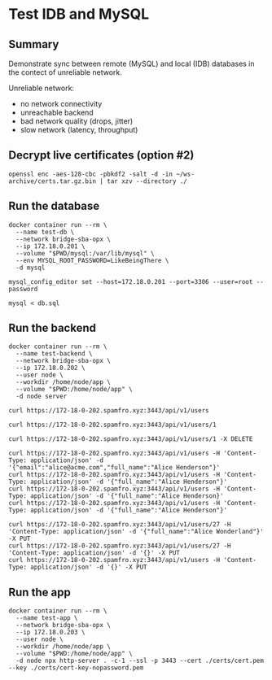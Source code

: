 # Test IDB and MySQL

## Summary

Demonstrate sync between remote (MySQL) and local (IDB) databases in the contect of unreliable network.

Unreliable network:
- no network connectivity
- unreachable backend
- bad network quality (drops, jitter)
- slow network (latency, throughput)

## Decrypt live certificates (option #2)
```
openssl enc -aes-128-cbc -pbkdf2 -salt -d -in ~/ws-archive/certs.tar.gz.bin | tar xzv --directory ./
```

## Run the database
```
docker container run --rm \
  --name test-db \
  --network bridge-sba-opx \
  --ip 172.18.0.201 \
  --volume "$PWD/mysql:/var/lib/mysql" \
  --env MYSQL_ROOT_PASSWORD=LikeBeingThere \
  -d mysql

mysql_config_editor set --host=172.18.0.201 --port=3306 --user=root --password

mysql < db.sql
```

## Run the backend
```
docker container run --rm \
  --name test-backend \
  --network bridge-sba-opx \
  --ip 172.18.0.202 \
  --user node \
  --workdir /home/node/app \
  --volume "$PWD:/home/node/app" \
  -d node server

curl https://172-18-0-202.spamfro.xyz:3443/api/v1/users

curl https://172-18-0-202.spamfro.xyz:3443/api/v1/users/1

curl https://172-18-0-202.spamfro.xyz:3443/api/v1/users/1 -X DELETE

curl https://172-18-0-202.spamfro.xyz:3443/api/v1/users -H 'Content-Type: application/json' -d '{"email":"alice@acme.com","full_name":"Alice Henderson"}'
curl https://172-18-0-202.spamfro.xyz:3443/api/v1/users -H 'Content-Type: application/json' -d '{"full_name":"Alice Henderson"}'
curl https://172-18-0-202.spamfro.xyz:3443/api/v1/users -H 'Content-Type: application/json' -d '{"full_name":"Alice Henderson}'
curl https://172-18-0-202.spamfro.xyz:3443/api/v1/users -H 'Content-Type: application/json' -d '{"full_name":"Alice Henderson"}'

curl https://172-18-0-202.spamfro.xyz:3443/api/v1/users/27 -H 'Content-Type: application/json' -d '{"full_name":"Alice Wonderland"}' -X PUT
curl https://172-18-0-202.spamfro.xyz:3443/api/v1/users/27 -H 'Content-Type: application/json' -d '{}' -X PUT
curl https://172-18-0-202.spamfro.xyz:3443/api/v1/users -H 'Content-Type: application/json' -d '{}' -X PUT
```

## Run the app
```
docker container run --rm \
  --name test-app \
  --network bridge-sba-opx \
  --ip 172.18.0.203 \
  --user node \
  --workdir /home/node/app \
  --volume "$PWD:/home/node/app" \
  -d node npx http-server . -c-1 --ssl -p 3443 --cert ./certs/cert.pem --key ./certs/cert-key-nopassword.pem
```
